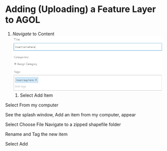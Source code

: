 # Adding (Uploading) a Feature Layer to AGOL


1. *Navigate* to Content
![](imgs/image1.png)
    1. Select Add Item 

Select From my computer

See the splash window, Add an item from my computer, appear

Select Choose File
Navigate to a zipped shapefile folder

Rename and Tag the new item



Select Add


